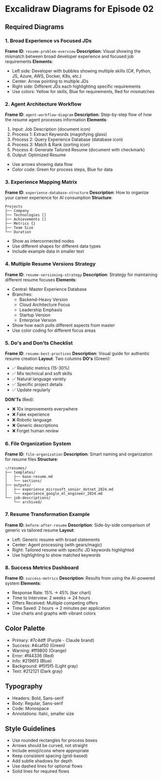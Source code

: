 # Excalidraw Diagrams for Episode 02

## Required Diagrams

### 1. Broad Experience vs Focused JDs
**Frame ID**: `resume-problem-overview`
**Description**: Visual showing the mismatch between broad developer experience and focused job requirements
**Elements**:
- Left side: Developer with bubbles showing multiple skills (C#, Python, JS, Azure, AWS, Docker, K8s, etc.)
- Center: Arrow pointing to multiple JDs
- Right side: Different JDs each highlighting specific requirements
- Use colors: Yellow for skills, Blue for requirements, Red for mismatches

### 2. Agent Architecture Workflow
**Frame ID**: `agent-workflow-diagram`
**Description**: Step-by-step flow of how the resume agent processes information
**Elements**:
1. Input: Job Description (document icon)
2. Process 1: Extract Keywords (magnifying glass)
3. Process 2: Query Experience Database (database icon)
4. Process 3: Match & Rank (sorting icon)
5. Process 4: Generate Tailored Resume (document with checkmark)
6. Output: Optimized Resume
- Use arrows showing data flow
- Color code: Green for process steps, Blue for data

### 3. Experience Mapping Matrix
**Frame ID**: `experience-database-structure`
**Description**: How to organize your career experience for AI consumption
**Structure**:
```
Projects
├── Company
├── Technologies []
├── Achievements []
├── Metrics {}
├── Team Size
└── Duration
```
- Show as interconnected nodes
- Use different shapes for different data types
- Include example data in smaller text

### 4. Multiple Resume Versions Strategy
**Frame ID**: `resume-versioning-strategy`
**Description**: Strategy for maintaining different resume focuses
**Elements**:
- Central: Master Experience Database
- Branches:
  - Backend-Heavy Version
  - Cloud Architecture Focus
  - Leadership Emphasis
  - Startup Version
  - Enterprise Version
- Show how each pulls different aspects from master
- Use color coding for different focus areas

### 5. Do's and Don'ts Checklist
**Frame ID**: `resume-best-practices`
**Description**: Visual guide for authentic resume creation
**Layout**: Two columns
**DO's** (Green):
- ✅ Realistic metrics (15-30%)
- ✅ Mix technical and soft skills
- ✅ Natural language variety
- ✅ Specific project details
- ✅ Update regularly

**DON'Ts** (Red):
- ❌ 10x improvements everywhere
- ❌ Fake experience
- ❌ Robotic language
- ❌ Generic descriptions
- ❌ Forget human review

### 6. File Organization System
**Frame ID**: `file-organization`
**Description**: Smart naming and organization for resume files
**Structure**:
```
~/resumes/
├── templates/
│   ├── base-resume.md
│   └── sections/
├── outputs/
│   ├── experience_microsoft_senior_dotnet_2024.md
│   └── experience_google_ml_engineer_2024.md
└── job-descriptions/
    └── archived/
```

### 7. Resume Transformation Example
**Frame ID**: `before-after-resume`
**Description**: Side-by-side comparison of generic vs tailored resume
**Layout**:
- Left: Generic resume with broad statements
- Center: Agent processing (with gears/magic)
- Right: Tailored resume with specific JD keywords highlighted
- Use highlighting to show matched keywords

### 8. Success Metrics Dashboard
**Frame ID**: `success-metrics`
**Description**: Results from using the AI-powered system
**Elements**:
- Response Rate: 15% → 45% (bar chart)
- Time to Interview: 2 weeks → 24 hours
- Offers Received: Multiple competing offers
- Time Saved: 2 hours → 2 minutes per application
- Use charts and graphs with vibrant colors

## Color Palette
- Primary: #7c4dff (Purple - Claude brand)
- Success: #4caf50 (Green)
- Warning: #ff9800 (Orange)
- Error: #f44336 (Red)
- Info: #2196f3 (Blue)
- Background: #f5f5f5 (Light gray)
- Text: #212121 (Dark gray)

## Typography
- Headers: Bold, Sans-serif
- Body: Regular, Sans-serif
- Code: Monospace
- Annotations: Italic, smaller size

## Style Guidelines
- Use rounded rectangles for process boxes
- Arrows should be curved, not straight
- Include emoji/icons where appropriate
- Keep consistent spacing (grid-based)
- Add subtle shadows for depth
- Use dashed lines for optional flows
- Solid lines for required flows
